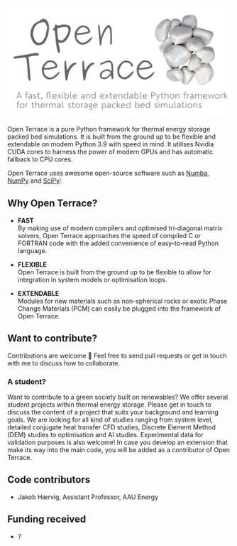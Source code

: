 [![Logo](docs/_figures/logo-banner-paths.svg)](#)

Open Terrace is a pure Python framework for thermal energy storage packed bed simulations. It is built from the ground up to be flexible and extendable on modern Python 3.9 with speed in mind. It utilises Nvidia CUDA cores to harness the power of modern GPUs and has automatic fallback to CPU cores.

Open Terrace uses awesome open-source software such as
[Numba](https://numba.pydata.org), [NumPy](https://numpy.org/) and [SciPy](https://scipy.org/):grey_exclamation:
## Why Open Terrace?

- **FAST**  
By making use of modern compilers and optimised tri-diagonal matrix solvers, Open Terrace approaches the speed of compiled C or FORTRAN code with the added convenience of easy-to-read Python language.

- **FLEXIBLE**  
Open Terrace is built from the ground up to be flexible to allow for integration in system models or optimisation loops.

- **EXTENDABLE**  
Modules for new materials such as non-spherical rocks or exotic Phase Change Materials (PCM) can easily be plugged into the framework of Open Terrace.

## Want to contribute?
Contributions are welcome :pray: Feel free to send pull requests or get in touch with me to discuss how to collaborate.

### A student?
Want to contribute to a green society built on renewables? We offer several student projects within thermal energy storage. Please get in touch to discuss the content of a project that suits your background and learning goals. We are looking for all kind of studies ranging from system level, detailed conjugate heat transfer CFD studies, Discrete Element Method (DEM) studies to optimisation and AI studies. Experimental data for validation purposes is also welcome! In case you develop an extension that make its way into the main code, you will be added as a contributor of Open Terrace.

## Code contributors
* Jakob Hærvig, Assistant Professor, AAU Energy

## Funding received
* ?

